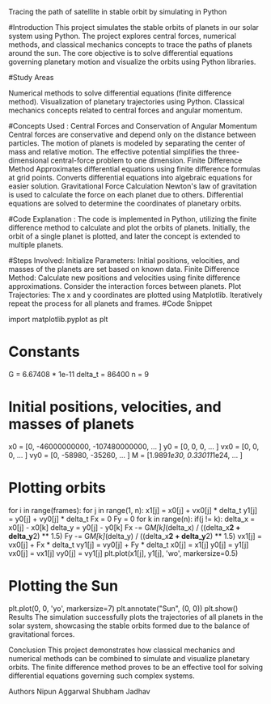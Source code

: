 Tracing the path of satellite in stable orbit by simulating in Python


#Introduction
This project simulates the stable orbits of planets in our solar system using Python. The project explores central forces, numerical methods, and classical mechanics concepts to trace the paths of planets around the sun. The core objective is to solve differential equations governing planetary motion and visualize the orbits using Python libraries.

#Study Areas

Numerical methods to solve differential equations (finite difference method).
Visualization of planetary trajectories using Python.
Classical mechanics concepts related to central forces and angular momentum.

#Concepts Used : 
Central Forces and Conservation of Angular Momentum
Central forces are conservative and depend only on the distance between particles.
The motion of planets is modeled by separating the center of mass and relative motion.
The effective potential simplifies the three-dimensional central-force problem to one dimension.
Finite Difference Method
Approximates differential equations using finite difference formulas at grid points.
Converts differential equations into algebraic equations for easier solution.
Gravitational Force Calculation
Newton's law of gravitation is used to calculate the force on each planet due to others.
Differential equations are solved to determine the coordinates of planetary orbits.

#Code Explanation :
The code is implemented in Python, utilizing the finite difference method to calculate and plot the orbits of planets. Initially, the orbit of a single planet is plotted, and later the concept is extended to multiple planets.

#Steps Involved:
Initialize Parameters: Initial positions, velocities, and masses of the planets are set based on known data.
Finite Difference Method:
Calculate new positions and velocities using finite difference approximations.
Consider the interaction forces between planets.
Plot Trajectories:
The x and y coordinates are plotted using Matplotlib.
Iteratively repeat the process for all planets and frames.
#Code Snippet

import matplotlib.pyplot as plt

# Constants
G = 6.67408 * 1e-11
delta_t = 86400
n = 9

# Initial positions, velocities, and masses of planets
x0 = [0, -46000000000, -107480000000, ... ]
y0 = [0, 0, 0, ... ]
vx0 = [0, 0, 0, ... ]
vy0 = [0, -58980, -35260, ... ]
M = [1.989*1e30, 0.33011*1e24, ... ]

# Plotting orbits
for i in range(frames):
    for j in range(1, n):
        x1[j] = x0[j] + vx0[j] * delta_t
        y1[j] = y0[j] + vy0[j] * delta_t
        Fx = 0
        Fy = 0
        for k in range(n):
            if(j != k):
                delta_x = x0[j] - x0[k]
                delta_y = y0[j] - y0[k]
                Fx -= G*M[k]*(delta_x) / ((delta_x**2 + delta_y**2) ** 1.5)
                Fy -= G*M[k]*(delta_y) / ((delta_x**2 + delta_y**2) ** 1.5)
        vx1[j] = vx0[j] + Fx * delta_t
        vy1[j] = vy0[j] + Fy * delta_t
        x0[j] = x1[j]
        y0[j] = y1[j]
        vx0[j] = vx1[j]
        vy0[j] = vy1[j]
        plt.plot(x1[j], y1[j], 'wo', markersize=0.5)

# Plotting the Sun
plt.plot(0, 0, 'yo', markersize=7)
plt.annotate("Sun", (0, 0))
plt.show()
Results
The simulation successfully plots the trajectories of all planets in the solar system, showcasing the stable orbits formed due to the balance of gravitational forces.

Conclusion
This project demonstrates how classical mechanics and numerical methods can be combined to simulate and visualize planetary orbits. The finite difference method proves to be an effective tool for solving differential equations governing such complex systems.

Authors
Nipun Aggarwal
Shubham Jadhav
